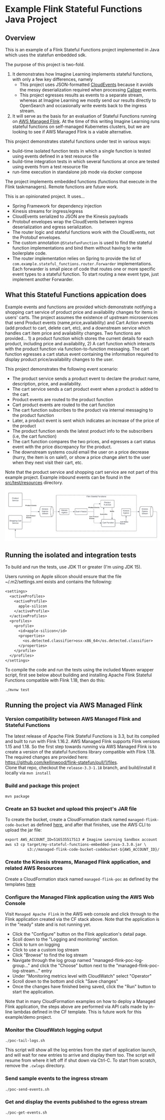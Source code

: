 # Example Flink Stateful Functions Java Project

## Overview

This is an example of a Flink Stateful Functions project implemented in Java which uses the statefun embedded sdk.

The purpose of this project is two-fold.  
 1. It demonstrates how Imagine Learning implements stateful functions, with only a few key differences, namely
    * This project uses JSON-formatted [CloudEvents](https://github.com/cloudevents/spec?tab=readme-ov-file#cloudevents) 
      because it avoids the messy deserialization required when processing 
      [Caliper](https://www.imsglobal.org/spec/caliper/v1p2) events.
    * This project egresses results as events to a separate stream, whereas at Imagine Learning we mostly send our 
      results directly to OpenSearch and occasionally write events back to the ingress stream.
 2. It will serve as the basis for an evaluation of Stateful Functions running on 
    [AWS Managed Flink](https://docs.aws.amazon.com/managed-flink/).  At the time of
    this writing Imagine Learning runs stateful functions on self-managed Kubernetes clusters, but we are looking to
    see if AWS Managed Flink is a viable alternative.


This project demonstrates stateful functions under test in various ways:
  * build-time isolated function tests in which a single function is tested using events defined in a test resource file 
  * build-time integration tests in which several functions at once are tested using events from a test resource file
  * run-time execution in standalone job mode via docker compose


The project implements embedded functions (functions that execute in the Flink taskmanagers).  Remote functions are future work.

This is an opinionated project.  It uses...
  * Spring Framework for dependency injection
  * Kinesis streams for ingress/egress
  * CloudEvents serialized to JSON are the Kinesis payloads
  * Protobuf envelopes wrap the CloudEvents between ingress deserialization and egress serialization.
  * The router logic and stateful functions work with the CloudEvents, not the Protobuf envelopes.
  * The custom annotation `@StatefunFunction` is used to find the stateful
    function implementations and bind them without having to write boilerplate code.
  * The router implementation relies on Spring to provide the list of 
    `com.example.stateful_functions.router.Forwarder` implementations.  
    Each forwarder is small piece of code that routes one or more specific event types
    to a stateful function.  To start routing a new event type, just implement another Forwarder.

## What this Stateful Functions appication does
Example events and functions are provided which demonstrate notifying a shopping cart service of 
product price and availability changes for items in users' carts.  The project assumes the 
existence of upstream microservices that send Product events (name,price,availability) and
Cart Action events (add product to cart, delete cart, etc), and a 
downstream service which handles cart item price and availability changes.  Two 
functions are provided... 1) a product function which stores the
current details for each product, including price and availability, 
2) A cart function which interacts with the product function via function-to-function
messaging.  The cart function egresses a cart status event containing the information
required to display product price/availability changes to the user.

This project demonstrates the following event scenario:
  * The product service sends a product event to declare the product name, description, 
    price, and availability.
  * The cart service sends a cart product event when a product is added to the cart.
  * Product events are routed to the product function
  * Cart product events are routed to the cart function
  * The cart function subscribes to the product via internal messaging to the product function
  * Later, a product event is sent which indicates an increase of the price of the product
  * The product function sends the latest product info to the subscribers (i.e, the cart function)
  * The cart function compares the two prices, and egresses a cart status event 
    with the price discrepancy for the product.
  * The downstream systems could email the user on a price decrease (hurry, the item is on sale!),
    or show a price change alert to the user when they next visit their cart, etc.

Note that the product service and shopping cart service are not part of this example project.
Example inbound events can be found in the [src/test/resources](./src/test/resources) directory.

![A diagramm showing the event flow for this example project](example-diagram.png "Illustration of the event flow for this example project")

## Running the isolated and integration tests 
To build and run the tests, use JDK 11 or greater (I'm using JDK 15).

Users running on Apple silicon should ensure that the file ~/.m2/settings.xml exists and contains the following:
```
<settings>
  <activeProfiles>
    <activeProfile>
      apple-silicon
    </activeProfile>
  </activeProfiles>
  <profiles>
    <profile>
      <id>apple-silicon</id>
      <properties>
        <os.detected.classifier>osx-x86_64</os.detected.classifier>
      </properties>
    </profile>
  </profiles>
</settings>
```


To compile the code and run the tests using the included Maven wrapper script, first see below about
building and installing Apache Flink Stateful Functions compatible with Flink 1.18, then do this:
```
./mvnw test
```

## Running the project via AWS Managed Flink

### Version compatibility between AWS Managed Flink and Stateful Functions

The latest release of Apache Flink Stateful Functions is 3.3, but its compiled and built 
to run with Flink 1.16.2.  AWS Managed Flink supports Flink versions 1.15 and 1.18.  So the first
step towards running via AWS Managed Flink is to create a version of the stateful functions library 
compatible with Flink 1.18.  The required changes are provided here: 
https://github.com/kellinwood/flink-statefun/pull/1/files.  
Clone that repo, checkout the `release-3.3-1.18`
branch, and build/install it locally via `mvn install`

### Build and package this project
```shell
mvn package
```

### Create an S3 bucket and upload this project's JAR file

To create the bucket, create a CloudFormation stack named `managed-flink-code-bucket` as defined [here](./managed-flink-poc-bucket.yaml),
and after that finishes, use the AWS CLI to upload the jar file:

```shell
export AWS_ACCOUNT_ID=516535517513 # Imagine Learning Sandbox account
aws s3 cp target/my-stateful-functions-embedded-java-3.3.0.jar \
          s3://managed-flink-code-bucket-codebucket-${AWS_ACCOUNT_ID}/
```

### Create the Kinesis streams, Managed Flink application, and related AWS Resources

Create a CloudFormation stack named `managed-flink-poc` as defined by the templates [here](./managed-flink-poc.yaml)

### Configure the Managed Flink application using the AWS Web Console

Visit `Managed Apache Flink` in the AWS web console and click through to the Flink application 
created via the CF stack above.  Note that the application is in the "ready" state and is not 
running yet.  

* Click the "Configure" button on the Flink application's detail page.
* Scoll down to the "Logging and monitoring" section.
* Click to turn on logging
* Click to use a custom log stream
* Click "Browse" to find the log stream
* Navigate through the log group named "managed-flink-poc-log-group..." and click the "Choose" button next to the 
  "managed-flink-poc-log-stream..." entry
* Under "Monitoring metrics level with CloudWatch" select "Operator"
* Scroll down to the bottom and click "Save changes"
* Once the changes have finished being saved, click the "Run" button to start the application.

Note that in many CloudFormation examples on how to deploy a Managed Flink application, the steps above 
are performed via API calls made by in-line lambdas defined in the CF template.  This is future work
for this example/demo project.

### Monitor the CloudWatch logging output

```shell
./poc-tail-logs.sh
```
This script will show all the log entries from the start of application launch, and will
wait for new entries to arrive and display them too.  The script will resume from where it 
left off if shut down via Ctrl-C.  To start from scratch, remove the `.cwlogs` directory.
### Send sample events to the ingress stream
```shell
./poc-send-events.sh
```

### Get and display the events published to the egress stream
```shell
./poc-get-events.sh
```

